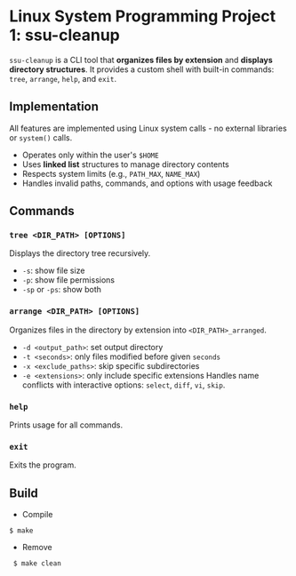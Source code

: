 # Linux System Programming Project 1: ssu-cleanup
`ssu-cleanup` is a CLI tool that **organizes files by extension** and **displays directory structures**.
It provides a custom shell with built-in commands: `tree`, `arrange`, `help`, and `exit`.


## Implementation
All features are implemented using Linux system calls - no external libraries or `system()` calls.
- Operates only within the user's `$HOME`
- Uses **linked list** structures to manage directory contents
- Respects system limits (e.g., `PATH_MAX`, `NAME_MAX`)
- Handles invalid paths, commands, and options with usage feedback


## Commands
### `tree <DIR_PATH> [OPTIONS]`
Displays the directory tree recursively.
- `-s`: show file size
- `-p`: show file permissions
- `-sp` or `-ps`: show both


### `arrange <DIR_PATH> [OPTIONS]`
Organizes files in the directory by extension into `<DIR_PATH>_arranged`.
- `-d <output_path>`: set output directory
- `-t <seconds>`: only files modified before given `seconds`
- `-x <exclude_paths>`: skip specific subdirectories
- `-e <extensions>`: only include specific extensions
Handles name conflicts with interactive options: `select`, `diff`, `vi`, `skip`.


### `help`
Prints usage for all commands.


### `exit`
Exits the program.


## Build
- Compile
```
$ make
```
- Remove
```
 $ make clean
```
